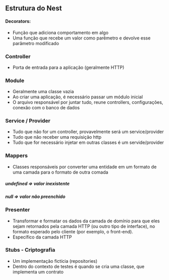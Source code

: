 ## Estrutura do Nest

#### Decorators:

- Função que adiciona comportamento em algo
- Uma função que recebe um valor como parêmetro e devolve esse parâmetro modificado

### Controller
- Porta de entrada para a aplicação (geralmente HTTP)

### Module
- Geralmente uma classe vazia
- Ao criar uma aplicação, é necessário passar um módulo inicial
- O arquivo responsável por juntar tudo, reune controllers, configurações, conexão com o banco de dados

### Service / Provider
- Tudo que não for um controller, provavelmente será um service/provider
- Tudo que não receber uma requisição http
- Tudo que for necessário injetar em outras classes é um servide/provider

### Mappers
- Classes responsáveis por converter uma entidade em um formato de uma camada para o formato de outra comada

##### undefined => valor inexistente
##### null => valor não preenchido

### Presenter
- Transformar e formatar os dados da camada de domínio para que eles sejam retornados pela camada HTTP (ou outro tipo de interface), no formato esperado pelo cliente (por exemplo, o front-end).
- Específico da camada HTTP

### Stubs - Criptografia

- Um implementação fictícia (repositories)
- Dentro do contexto de testes é quando se cria uma classe, que implementa um contrato